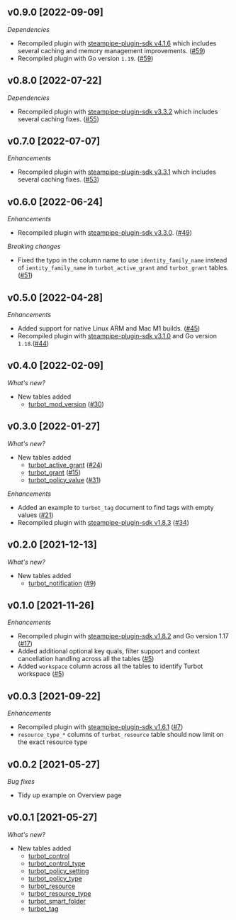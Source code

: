 ## v0.9.0 [2022-09-09]

_Dependencies_

- Recompiled plugin with [steampipe-plugin-sdk v4.1.6](https://github.com/turbot/steampipe-plugin-sdk/blob/main/CHANGELOG.md#v416-2022-09-02) which includes several caching and memory management improvements. ([#59](https://github.com/turbot/steampipe-plugin-turbot/pull/59))
- Recompiled plugin with Go version `1.19`. ([#59](https://github.com/turbot/steampipe-plugin-turbot/pull/59))

## v0.8.0 [2022-07-22]

_Dependencies_

- Recompiled plugin with [steampipe-plugin-sdk v3.3.2](https://github.com/turbot/steampipe-plugin-sdk/blob/main/CHANGELOG.md#v332--2022-07-11) which includes several caching fixes. ([#55](https://github.com/turbot/steampipe-plugin-turbot/pull/55))

## v0.7.0 [2022-07-07]

_Enhancements_

- Recompiled plugin with [steampipe-plugin-sdk v3.3.1](https://github.com/turbot/steampipe-plugin-sdk/blob/main/CHANGELOG.md#v331--2022-06-30) which includes several caching fixes. ([#53](https://github.com/turbot/steampipe-plugin-turbot/pull/53))

## v0.6.0 [2022-06-24]

_Enhancements_

- Recompiled plugin with [steampipe-plugin-sdk v3.3.0](https://github.com/turbot/steampipe-plugin-sdk/blob/main/CHANGELOG.md#v330--2022-06-22). ([#49](https://github.com/turbot/steampipe-plugin-turbot/pull/49))

_Breaking changes_

- Fixed the typo in the column name to use `identity_family_name` instead of `ientity_family_name` in `turbot_active_grant` and `turbot_grant` tables. ([#51](https://github.com/turbot/steampipe-plugin-turbot/pull/51))

## v0.5.0 [2022-04-28]

_Enhancements_

- Added support for native Linux ARM and Mac M1 builds. ([#45](https://github.com/turbot/steampipe-plugin-turbot/pull/45))
- Recompiled plugin with [steampipe-plugin-sdk v3.1.0](https://github.com/turbot/steampipe-plugin-sdk/blob/main/CHANGELOG.md#v310--2022-03-30) and Go version `1.18`.([#44](https://github.com/turbot/steampipe-plugin-turbot/pull/44))

## v0.4.0 [2022-02-09]

_What's new?_

- New tables added
  - [turbot_mod_version](https://hub.steampipe.io/plugins/turbot/turbot/tables/turbot_mod_version) ([#30](https://github.com/turbot/steampipe-plugin-turbot/pull/30))

## v0.3.0 [2022-01-27]

_What's new?_

- New tables added
  - [turbot_active_grant](https://hub.steampipe.io/plugins/turbot/turbot/tables/turbot_active_grant) ([#24](https://github.com/turbot/steampipe-plugin-turbot/pull/24))
  - [turbot_grant](https://hub.steampipe.io/plugins/turbot/turbot/tables/turbot_grant) ([#15](https://github.com/turbot/steampipe-plugin-turbot/pull/15))
  - [turbot_policy_value](https://hub.steampipe.io/plugins/turbot/turbot/tables/turbot_policy_value) ([#31](https://github.com/turbot/steampipe-plugin-turbot/pull/31))

_Enhancements_

- Added an example to `turbot_tag` document to find tags with empty values ([#21](https://github.com/turbot/steampipe-plugin-turbot/pull/21))
- Recompiled plugin with [steampipe-plugin-sdk v1.8.3](https://github.com/turbot/steampipe-plugin-sdk/blob/main/CHANGELOG.md#v183--2021-12-23) ([#34](https://github.com/turbot/steampipe-plugin-turbot/pull/34))

## v0.2.0 [2021-12-13]

_What's new?_

- New tables added
  - [turbot_notification](https://hub.steampipe.io/plugins/turbot/turbot/tables/turbot_notification) ([#9](https://github.com/turbot/steampipe-plugin-turbot/pull/9))

## v0.1.0 [2021-11-26]

_Enhancements_

- Recompiled plugin with [steampipe-plugin-sdk v1.8.2](https://github.com/turbot/steampipe-plugin-sdk/blob/main/CHANGELOG.md#v182--2021-11-22) and Go version 1.17 ([#17](https://github.com/turbot/steampipe-plugin-turbot/pull/17))
- Added additional optional key quals, filter support and context cancellation handling across all the tables ([#5](https://github.com/turbot/steampipe-plugin-turbot/pull/5))
- Added `workspace` column across all the tables to identify Turbot workspace ([#5](https://github.com/turbot/steampipe-plugin-turbot/pull/5))

## v0.0.3 [2021-09-22]

_Enhancements_

- Recompiled plugin with [steampipe-plugin-sdk v1.6.1](https://github.com/turbot/steampipe-plugin-sdk/blob/main/CHANGELOG.md#v161--2021-09-21) ([#7](https://github.com/turbot/steampipe-plugin-turbot/pull/7))
- `resource_type_*` columns of `turbot_resource` table should now limit on the exact resource type

## v0.0.2 [2021-05-27]

_Bug fixes_

- Tidy up example on Overview page

## v0.0.1 [2021-05-27]

_What's new?_

- New tables added
  - [turbot_control](https://hub.steampipe.io/plugins/turbot/turbot/tables/turbot_control)
  - [turbot_control_type](https://hub.steampipe.io/plugins/turbot/turbot/tables/turbot_control_type)
  - [turbot_policy_setting](https://hub.steampipe.io/plugins/turbot/turbot/tables/turbot_policy_setting)
  - [turbot_policy_type](https://hub.steampipe.io/plugins/turbot/turbot/tables/turbot_policy_type)
  - [turbot_resource](https://hub.steampipe.io/plugins/turbot/turbot/tables/turbot_resource)
  - [turbot_resource_type](https://hub.steampipe.io/plugins/turbot/turbot/tables/turbot_resource_type)
  - [turbot_smart_folder](https://hub.steampipe.io/plugins/turbot/turbot/tables/turbot_smart_folder)
  - [turbot_tag](https://hub.steampipe.io/plugins/turbot/turbot/tables/turbot_tag)
